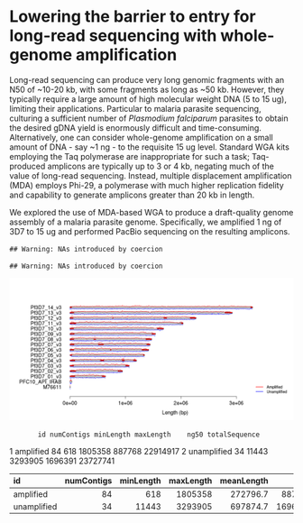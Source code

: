 Lowering the barrier to entry for long-read sequencing with whole-genome amplification
==

Long-read sequencing can produce very long genomic fragments with an N50 of ~10-20 kb, with some fragments as long as ~50 kb.  However, they typically require a large amount of high molecular weight DNA (5 to 15 ug), limiting their applications.  Particular to malaria parasite sequencing, culturing a sufficient number of *Plasmodium falciparum* parasites to obtain the desired gDNA yield is enormously difficult and time-consuming.  Alternatively, one can consider whole-genome amplification on a small amount of DNA - say ~1 ng - to the requisite 15 ug level.  Standard WGA kits employing the Taq polymerase are inappropriate for such a task; Taq-produced amplicons are typically up to 3 or 4 kb, negating much of the value of long-read sequencing.  Instead, multiple displacement amplification (MDA) employs Phi-29, a polymerase with much higher replication fidelity and capability to generate amplicons greater than 20 kb in length.

We explored the use of MDA-based WGA to produce a draft-quality genome assembly of a malaria parasite genome.  Specifically, we amplified 1 ng of 3D7 to 15 ug and performed PacBio sequencing on the resulting amplicons.






```
## Warning: NAs introduced by coercion
```

```
## Warning: NAs introduced by coercion
```

![plot of chunk showCoverageOverIdeogram](figure/showCoverageOverIdeogram-1.png) 

           id numContigs minLength maxLength    ng50 totalSequence
1   amplified         84       618   1805358  887768      22914917
2 unamplified         34     11443   3293905 1696391      23727741


|id          | numContigs| minLength| maxLength| meanLength|     n50| totalSequence|    ng50|
|:-----------|----------:|---------:|---------:|----------:|-------:|-------------:|-------:|
|amplified   |         84|       618|   1805358|   272796.7|  887768|      22914917|  887768|
|unamplified |         34|     11443|   3293905|   697874.7| 1696391|      23727741| 1696391|



